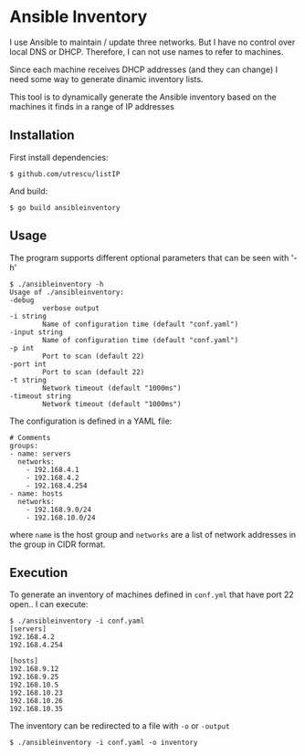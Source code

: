 Ansible Inventory
==============================
I use Ansible to maintain / update three networks. But I have no control over local DNS or DHCP. Therefore, I can not use names to refer to machines.

Since each machine receives DHCP addresses (and they can change) I need some way to generate dinamic inventory lists.

This tool is to dynamically generate the Ansible inventory based on the machines it finds in a range of IP addresses

Installation
-------------------
First install dependencies:

    $ github.com/utrescu/listIP

And build:

    $ go build ansibleinventory

Usage
-------------------
The program supports different optional parameters that can be seen with '-h'

    $ ./ansibleinventory -h
    Usage of ./ansibleinventory:
    -debug
            verbose output
    -i string
            Name of configuration time (default "conf.yaml")
    -input string
            Name of configuration time (default "conf.yaml")
    -p int
            Port to scan (default 22)
    -port int
            Port to scan (default 22)
    -t string
            Network timeout (default "1000ms")
    -timeout string
            Network timeout (default "1000ms")

The configuration is defined in a YAML file:

    # Comments
    groups:
    - name: servers
      networks:
        - 192.168.4.1
        - 192.168.4.2
        - 192.168.4.254
    - name: hosts
      networks:
        - 192.168.9.0/24
        - 192.168.10.0/24


where `name` is the host group and `networks` are a list of network addresses in the group in CIDR format.

Execution
---------------------------------
To generate an inventory of machines defined in `conf.yml` that have port 22 open.. I can execute:

    $ ./ansibleinventory -i conf.yaml
    [servers]
    192.168.4.2
    192.168.4.254

    [hosts]
    192.168.9.12
    192.168.9.25
    192.168.10.5
    192.168.10.23
    192.168.10.26
    192.168.10.35

The inventory can be redirected to a file with `-o` or `-output`

    $ ./ansibleinventory -i conf.yaml -o inventory
